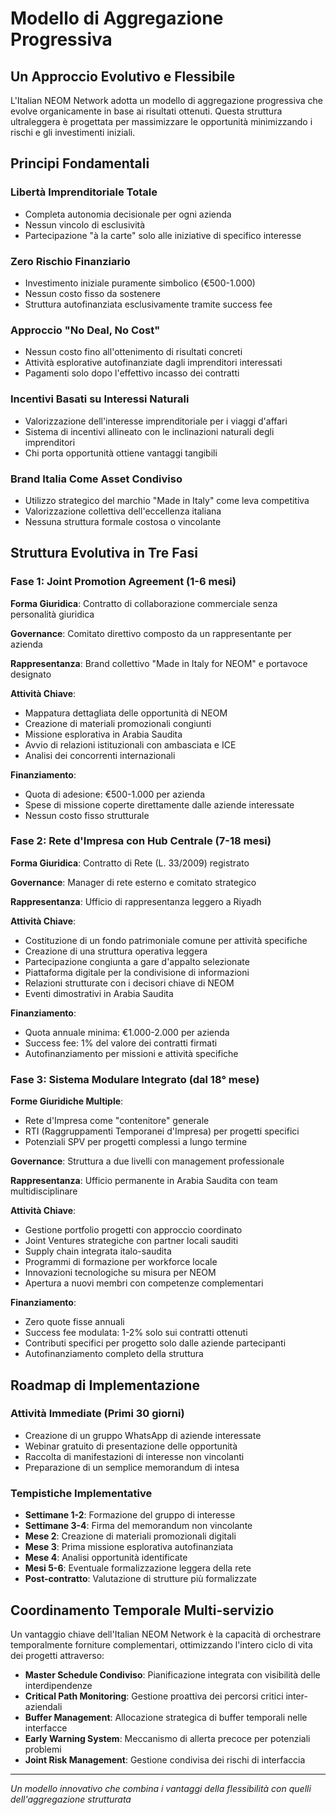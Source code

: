 # Modello di Aggregazione Progressiva

## Un Approccio Evolutivo e Flessibile

L'Italian NEOM Network adotta un modello di aggregazione progressiva che evolve organicamente in base ai risultati ottenuti. Questa struttura ultraleggera è progettata per massimizzare le opportunità minimizzando i rischi e gli investimenti iniziali.

## Principi Fondamentali

### Libertà Imprenditoriale Totale
- Completa autonomia decisionale per ogni azienda
- Nessun vincolo di esclusività
- Partecipazione "à la carte" solo alle iniziative di specifico interesse

### Zero Rischio Finanziario
- Investimento iniziale puramente simbolico (€500-1.000)
- Nessun costo fisso da sostenere
- Struttura autofinanziata esclusivamente tramite success fee

### Approccio "No Deal, No Cost"
- Nessun costo fino all'ottenimento di risultati concreti
- Attività esplorative autofinanziate dagli imprenditori interessati
- Pagamenti solo dopo l'effettivo incasso dei contratti

### Incentivi Basati su Interessi Naturali
- Valorizzazione dell'interesse imprenditoriale per i viaggi d'affari
- Sistema di incentivi allineato con le inclinazioni naturali degli imprenditori
- Chi porta opportunità ottiene vantaggi tangibili

### Brand Italia Come Asset Condiviso
- Utilizzo strategico del marchio "Made in Italy" come leva competitiva
- Valorizzazione collettiva dell'eccellenza italiana
- Nessuna struttura formale costosa o vincolante

## Struttura Evolutiva in Tre Fasi

### Fase 1: Joint Promotion Agreement (1-6 mesi)

**Forma Giuridica**: Contratto di collaborazione commerciale senza personalità giuridica

**Governance**: Comitato direttivo composto da un rappresentante per azienda

**Rappresentanza**: Brand collettivo "Made in Italy for NEOM" e portavoce designato

**Attività Chiave**:
- Mappatura dettagliata delle opportunità di NEOM
- Creazione di materiali promozionali congiunti
- Missione esplorativa in Arabia Saudita
- Avvio di relazioni istituzionali con ambasciata e ICE
- Analisi dei concorrenti internazionali

**Finanziamento**:
- Quota di adesione: €500-1.000 per azienda
- Spese di missione coperte direttamente dalle aziende interessate
- Nessun costo fisso strutturale

### Fase 2: Rete d'Impresa con Hub Centrale (7-18 mesi)

**Forma Giuridica**: Contratto di Rete (L. 33/2009) registrato

**Governance**: Manager di rete esterno e comitato strategico

**Rappresentanza**: Ufficio di rappresentanza leggero a Riyadh

**Attività Chiave**:
- Costituzione di un fondo patrimoniale comune per attività specifiche
- Creazione di una struttura operativa leggera
- Partecipazione congiunta a gare d'appalto selezionate
- Piattaforma digitale per la condivisione di informazioni
- Relazioni strutturate con i decisori chiave di NEOM
- Eventi dimostrativi in Arabia Saudita

**Finanziamento**:
- Quota annuale minima: €1.000-2.000 per azienda
- Success fee: 1% del valore dei contratti firmati
- Autofinanziamento per missioni e attività specifiche

### Fase 3: Sistema Modulare Integrato (dal 18° mese)

**Forme Giuridiche Multiple**:
- Rete d'Impresa come "contenitore" generale
- RTI (Raggruppamenti Temporanei d'Impresa) per progetti specifici
- Potenziali SPV per progetti complessi a lungo termine

**Governance**: Struttura a due livelli con management professionale

**Rappresentanza**: Ufficio permanente in Arabia Saudita con team multidisciplinare

**Attività Chiave**:
- Gestione portfolio progetti con approccio coordinato
- Joint Ventures strategiche con partner locali sauditi
- Supply chain integrata italo-saudita
- Programmi di formazione per workforce locale
- Innovazioni tecnologiche su misura per NEOM
- Apertura a nuovi membri con competenze complementari

**Finanziamento**:
- Zero quote fisse annuali
- Success fee modulata: 1-2% solo sui contratti ottenuti
- Contributi specifici per progetto solo dalle aziende partecipanti
- Autofinanziamento completo della struttura

## Roadmap di Implementazione

### Attività Immediate (Primi 30 giorni)
- Creazione di un gruppo WhatsApp di aziende interessate
- Webinar gratuito di presentazione delle opportunità
- Raccolta di manifestazioni di interesse non vincolanti
- Preparazione di un semplice memorandum di intesa

### Tempistiche Implementative
- **Settimane 1-2**: Formazione del gruppo di interesse
- **Settimane 3-4**: Firma del memorandum non vincolante
- **Mese 2**: Creazione di materiali promozionali digitali
- **Mese 3**: Prima missione esplorativa autofinanziata
- **Mese 4**: Analisi opportunità identificate
- **Mesi 5-6**: Eventuale formalizzazione leggera della rete
- **Post-contratto**: Valutazione di strutture più formalizzate

## Coordinamento Temporale Multi-servizio

Un vantaggio chiave dell'Italian NEOM Network è la capacità di orchestrare temporalmente forniture complementari, ottimizzando l'intero ciclo di vita dei progetti attraverso:

- **Master Schedule Condiviso**: Pianificazione integrata con visibilità delle interdipendenze
- **Critical Path Monitoring**: Gestione proattiva dei percorsi critici inter-aziendali
- **Buffer Management**: Allocazione strategica di buffer temporali nelle interfacce
- **Early Warning System**: Meccanismo di allerta precoce per potenziali problemi
- **Joint Risk Management**: Gestione condivisa dei rischi di interfaccia

---

*Un modello innovativo che combina i vantaggi della flessibilità con quelli dell'aggregazione strutturata*
